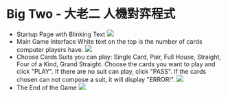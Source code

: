 # Big Two - 大老二 人機對弈程式
- Startup Page with Blinking Text
![](https://i.imgur.com/8rymzzV.jpg)
- Main Game Interface
White text on the top is the number of cards computer players have.
![](https://i.imgur.com/hCVHfkO.jpg)
- Choose Cards
Suits you can play: Single Card, Pair, Full House, Straight, Four of a Kind, Grand Straight.
Choose the cards you want to play and click "PLAY".
If there are no suit can play, click "PASS".
If the cards chosen can not compose a suit, it will display "ERROR!".
![](https://i.imgur.com/ubBrIv5.jpg)
- The End of the Game
![](https://i.imgur.com/e2WNex2.png)

